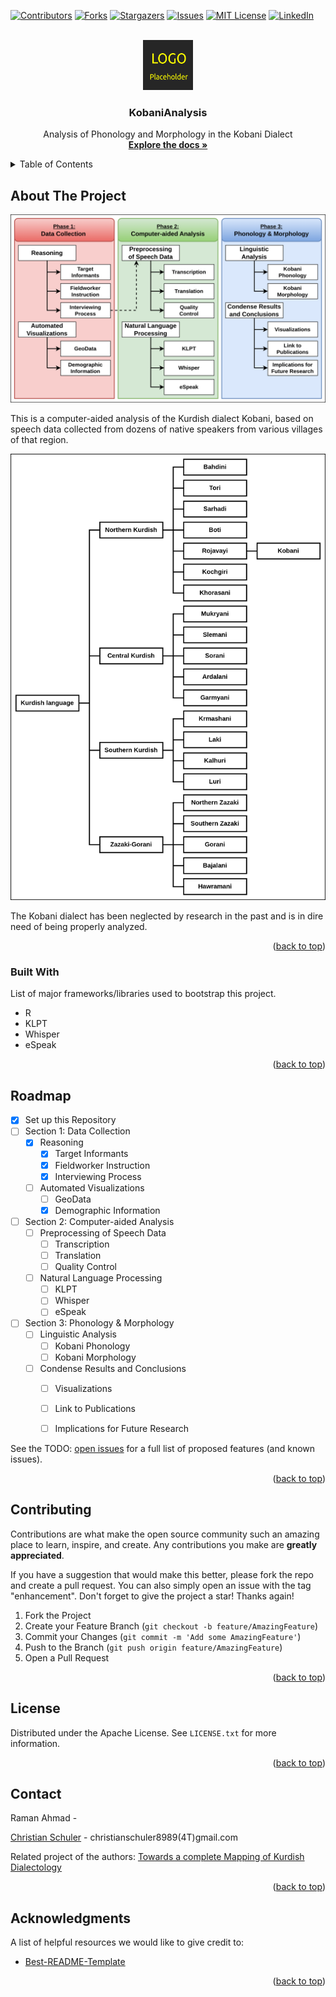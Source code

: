 <a name="readme-top"></a>

<!-- PROJECT SHIELDS -->
<!--
*** We are using markdown "reference style" links for readability.
*** Reference links are enclosed in brackets [ ] instead of parentheses ( ).
*** See the bottom of this document for the declaration of the reference variables
*** for contributors-url, forks-url, etc. This is an optional, concise syntax you may use.
*** https://www.markdownguide.org/basic-syntax/#reference-style-links
-->
[![Contributors][contributors-shield]][contributors-url]
[![Forks][forks-shield]][forks-url]
[![Stargazers][stars-shield]][stars-url]
[![Issues][issues-shield]][issues-url]
[![MIT License][license-shield]][license-url]
[![LinkedIn][linkedin-shield]][linkedin-url]



<!-- PROJECT LOGO -->
<br />
<div align="center">
  <a href="https://github.com/christianschuler8989/KobaniAnalysis">
    <img src="images/logo.png" alt="Logo" width="80" height="80">
  </a>

  <h3 align="center">KobaniAnalysis</h3>

  <p align="center">
    Analysis of Phonology and Morphology in the Kobani Dialect
    <br />
    <a href="https://github.com/christianschuler8989/KobaniAnalysis/tree/main/docs"><strong>Explore the docs »</strong></a>
    <br />
  </p>
</div>



<!-- TABLE OF CONTENTS -->
<details>
  <summary>Table of Contents</summary>
  <ol>
    <li>
      <a href="#about-the-project">About The Project</a>
      <ul>
        <li><a href="#built-with">Built With</a></li>
      </ul>
    </li>
    <li><a href="#roadmap">Roadmap</a></li>
    <li><a href="#contributing">Contributing</a></li>
    <li><a href="#license">License</a></li>
    <li><a href="#contact">Contact</a></li>
    <li><a href="#acknowledgments">Acknowledgments</a></li>
  </ol>
</details>



<!-- ABOUT THE PROJECT -->
## About The Project

[![Project Name Screen Shot][project-screenshot]](https://github.com/Low-ResourceDialectology/KobaniAnalysis)

This is a computer-aided analysis of the Kurdish dialect Kobani, based on speech data collected from dozens of native speakers from various villages of that region.

[![Project Motivation Screen Shot][project-idea]](https://github.com/Low-ResourceDialectology/KobaniAnalysis)

The Kobani dialect has been neglected by research in the past and is in dire need of being properly analyzed.




<p align="right">(<a href="#readme-top">back to top</a>)</p>



### Built With

List of major frameworks/libraries used to bootstrap this project.

* R
* KLPT
* Whisper
* eSpeak


<p align="right">(<a href="#readme-top">back to top</a>)</p>





<!-- ROADMAP -->
## Roadmap

- [x] Set up this Repository
- [ ] Section 1: Data Collection
    - [x] Reasoning
        - [x] Target Informants
        - [x] Fieldworker Instruction
        - [x] Interviewing Process
    - [ ] Automated Visualizations
        - [ ] GeoData
        - [x] Demographic Information
- [ ] Section 2: Computer-aided Analysis
    - [ ] Preprocessing of Speech Data
        - [ ] Transcription
        - [ ] Translation
        - [ ] Quality Control
    - [ ] Natural Language Processing
        - [ ] KLPT
        - [ ] Whisper
        - [ ] eSpeak
- [ ] Section 3: Phonology & Morphology
    - [ ] Linguistic Analysis
        - [ ] Kobani Phonology
        - [ ] Kobani Morphology
    - [ ] Condense Results and Conclusions
        - [ ] Visualizations
        - [ ] Link to Publications
        - [ ] Implications for Future Research


See the TODO: [open issues](https://github.com/christianschuler8989/KobaniAnalysis/issues) for a full list of proposed features (and known issues).

<p align="right">(<a href="#readme-top">back to top</a>)</p>



<!-- CONTRIBUTING -->
## Contributing

Contributions are what make the open source community such an amazing place to learn, inspire, and create. Any contributions you make are **greatly appreciated**.

If you have a suggestion that would make this better, please fork the repo and create a pull request. You can also simply open an issue with the tag "enhancement".
Don't forget to give the project a star! Thanks again!

1. Fork the Project
2. Create your Feature Branch (`git checkout -b feature/AmazingFeature`)
3. Commit your Changes (`git commit -m 'Add some AmazingFeature'`)
4. Push to the Branch (`git push origin feature/AmazingFeature`)
5. Open a Pull Request

<p align="right">(<a href="#readme-top">back to top</a>)</p>



<!-- LICENSE -->
## License

Distributed under the Apache License. See `LICENSE.txt` for more information.

<p align="right">(<a href="#readme-top">back to top</a>)</p>



<!-- CONTACT -->
## Contact

Raman Ahmad - 

[Christian Schuler](https://christianschuler8989.github.io/) - christianschuler8989(4T)gmail.com

Related project of the authors: [Towards a complete Mapping of Kurdish Dialectology](https://github.com/Low-ResourceDialectology/DialectMapping)

<p align="right">(<a href="#readme-top">back to top</a>)</p>



<!-- ACKNOWLEDGMENTS -->
## Acknowledgments

A list of helpful resources we would like to give credit to:

* [Best-README-Template](https://github.com/othneildrew/Best-README-Template) 

<p align="right">(<a href="#readme-top">back to top</a>)</p>



<!-- MARKDOWN LINKS & IMAGES -->
<!-- https://www.markdownguide.org/basic-syntax/#reference-style-links -->
[contributors-shield]: https://img.shields.io/github/contributors/christianschuler8989/KobaniAnalysis.svg?style=for-the-badge
[contributors-url]: https://github.com/christianschuler8989/KobaniAnalysis/graphs/contributors
[forks-shield]: https://img.shields.io/github/forks/christianschuler8989/KobaniAnalysis.svg?style=for-the-badge
[forks-url]: https://github.com/christianschuler8989/KobaniAnalysis/network/members
[stars-shield]: https://img.shields.io/github/stars/christianschuler8989/KobaniAnalysis.svg?style=for-the-badge
[stars-url]: https://github.com/christianschuler8989/KobaniAnalysis/stargazers
[issues-shield]: https://img.shields.io/github/issues/christianschuler8989/KobaniAnalysis.svg?style=for-the-badge
[issues-url]: https://github.com/christianschuler8989/KobaniAnalysis/issues
[license-shield]: https://img.shields.io/github/license/christianschuler8989/KobaniAnalysis.svg?style=for-the-badge
[license-url]: https://github.com/christianschuler8989/KobaniAnalysis/blob/main/LICENSE
[linkedin-shield]: https://img.shields.io/badge/-LinkedIn-black.svg?style=for-the-badge&logo=linkedin&colorB=555
[linkedin-url]: https://www.linkedin.com/in/christian-schuler-59090a177/
[project-screenshot]: images/KobaniAnalysis-Concept.png
[project-idea]: images/KobaniAnalysis-LangFamily.png

